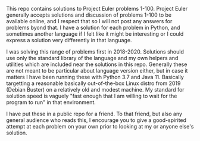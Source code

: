 This repo contains solutions to Project Euler problems 1-100. Project Euler generally accepts solutions and discussion of problems 1-100 to be available online, and I respect that so I will not post any answers for problems byond that. I have a solution for each problem in Python, and sometimes another language if I felt like it might be interesting or I could express a solution very differently in that language.

I was solving this range of problems first in 2018-2020. Solutions should use only the standard library of the language and my own helpers and utilities which are included near the solutions in this repo. Generally these are not meant to be particular about language version either, but in case it matters I have been running these with Python 3.7 and Java 11. Basically targetting a reasonable basically out-of-the-box Linux distro from 2019 (Debian Buster) on a relatively old and modest machine. My standard for solution speed is vaguely "fast enough that I am willing to wait for the program to run" in that environment.

I have put these in a public repo for a friend. To that friend, but also any general audience who reads this, I encourage you to give a good-spirited attempt at each problem on your own prior to looking at my or anyone else's solution.
